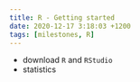 ```yaml
---
title: R - Getting started
date: 2020-12-17 3:18:03 +1200
tags: [milestones, R]
---
```


- download `R` and `RStudio`
- statistics

